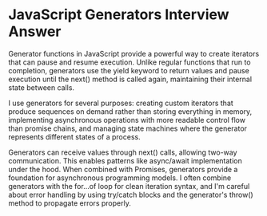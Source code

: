 # JavaScript Generators Interview Answer

Generator functions in JavaScript provide a powerful way to create iterators that can pause and resume execution. Unlike regular functions that run to completion, generators use the yield keyword to return values and pause execution until the next() method is called again, maintaining their internal state between calls.

I use generators for several purposes: creating custom iterators that produce sequences on demand rather than storing everything in memory, implementing asynchronous operations with more readable control flow than promise chains, and managing state machines where the generator represents different states of a process.

Generators can receive values through next() calls, allowing two-way communication. This enables patterns like async/await implementation under the hood. When combined with Promises, generators provide a foundation for asynchronous programming models. I often combine generators with the for...of loop for clean iteration syntax, and I'm careful about error handling by using try/catch blocks and the generator's throw() method to propagate errors properly.